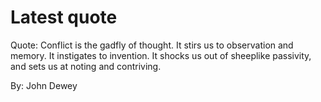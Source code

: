 # Latest quote 

Quote: Conflict is the gadfly of thought. It stirs us to observation and memory. It instigates to invention. It shocks us out of sheeplike passivity, and sets us at noting and contriving. 

By: John Dewey